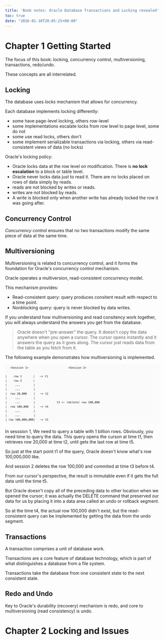 ```yaml
---
title: 'Book notes: Oracle Database Transactions and Locking revealed'
toc: true
date: "2016-01-10T20:05:25+00:00"
---
```


# Chapter 1 Getting Started

The focus of this book: locking, concurrency control, multiversioning, transactions, redo/undo.

These concepts are all interrelated.

## Locking

The database uses *locks* mechanism that allows for concurrency.

Each database implements locking differently: 

- some have page-level locking, others row-level
- some implementations escalate locks from row level to page level, some do not
- some use read locks, others don't
- some implement serializable transactions via locking, others via read-consistent views of data (no locks)

Oracle's locking policy:

* Oracle locks data at the row level on modification. There is **no lock escalation** to a block or table level.
* Oracle never locks data just to read it. There are no locks placed on rows of data simply by reads.
* reads are not blocked by writes or reads.
* writes are not blocked by reads.
* A write is blocked only when another write has already locked the row it was going after.

## Concurrency Control

*Concurrency control* ensures that no two transactions modify the same piece of data at the same time.

## Multiversioning

Multiversioning is related to concurrency control, and it forms the foundation for Oracle's concurrency control mechanism.

Oracle operates a multiversion, read-consistent concurrency model.

This mechanism provides:

- Read-consistent query: query produces consitent result with respect to a time point.
- Nonblocking query: query is never blocked by data writes.

If you understand how multiversioning and read consitency work together, you will always understand the answers you get from the database.

> Oracle doesn't "pre-answer" the query. It doesn't copy the data anywhere when you open a cursor. The cursor opens instantly and it answers the query as it goes along. 
> The cursor just reads data from the table as you fetch from it.

The following example demonstrates how multiversioning is implemented.

![multiversioning-query-delete](/media/multiversioning-query-delete.png)

In sesssion 1, We need to query a table with 1 billion rows. Obviously, you need time to query the data. This query opens the curson at time t1, then retrieves row 20,000 at time t2, until gets the last row at time t5.

So just at the start point t1 of the query, Oracle doesn't know what's row 100,000,000 like.

And session 2 deletes the row 100,000 and commited at time t3 before t4.

From our cursor's perspective, the result is immutable even if it gets the full data until the time t5.

But Oracle doesn't copy all of the preceding data to other location when we opened the cursor; it was actually the DELETE command that preserved our data for us by placing it into a data area called an undo or rollback segment.

So at the time t4, the actual row 100,000 didn't exist, but the read-consistent query can be implemented by getting the data from the undo segment.

## Transactions

A transaction comprises a unit of database work. 

Transactions are a core feature of database technology, which is part of what distinguishes a database from a file system.

Transactions take the database from one consistent state to the next consistent state.

## Redo and Undo

Key to Oracle's durability (recovery) mechanism is redo, and core to multiversioning (read consistency) is undo.

# Chapter 2 Locking and Issues





